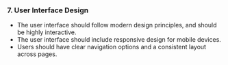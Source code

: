 ### 7. User Interface Design
- The user interface should follow modern design principles, and should be highly interactive.
- The user interface should include responsive design for mobile devices.
- Users should have clear navigation options and a consistent layout across pages.
